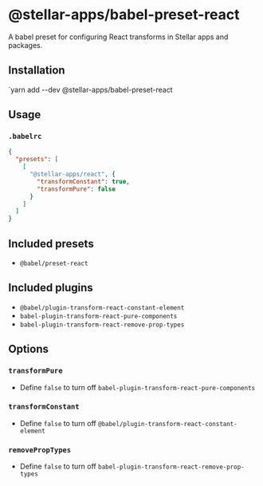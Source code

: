 # @stellar-apps/babel-preset-react
A babel preset for configuring React transforms in Stellar apps and packages.

## Installation
`yarn add --dev @stellar-apps/babel-preset-react

## Usage
### `.babelrc`
```json
{
  "presets": [
    [
      "@stellar-apps/react", {
        "transformConstant": true,
        "transformPure": false
      }
    ]
  ]
}
```
## Included presets
- `@babel/preset-react`

## Included plugins
- `@babel/plugin-transform-react-constant-element`
- `babel-plugin-transform-react-pure-components`
- `babel-plugin-transform-react-remove-prop-types`

## Options
### `transformPure`
- Define `false` to turn off `babel-plugin-transform-react-pure-components`

### `transformConstant`
- Define `false` to turn off `@babel/plugin-transform-react-constant-element`

### `removePropTypes`
- Define `false` to turn off `babel-plugin-transform-react-remove-prop-types`